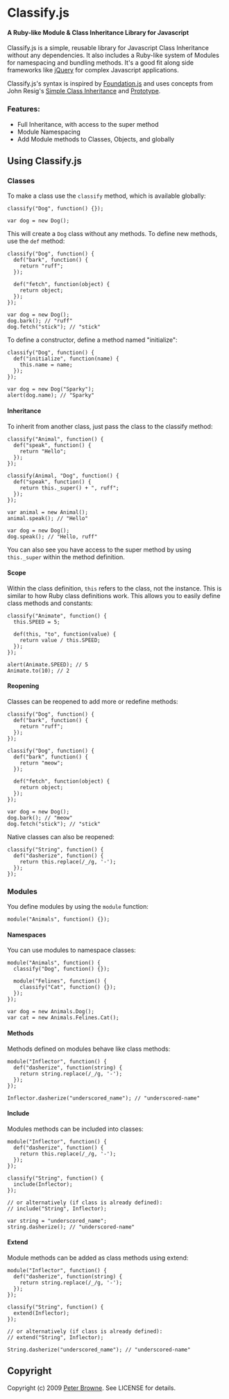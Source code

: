 Classify.js
===========

#### A Ruby-like Module & Class Inheritance Library for Javascript

Classify.js is a simple, reusable library for Javascript Class Inheritance without any dependencies. It also includes a Ruby-like system of Modules for namespacing and bundling methods. It's a good fit along side frameworks like [jQuery](http://jquery.com/) for complex Javascript applications.

Classify.js's syntax is inspired by [Foundation.js](http://github.com/grockit/june/blob/master/vendor/foundation.js) and uses concepts from John Resig's [Simple Class Inheritance](http://ejohn.org/blog/simple-javascript-inheritance/) and [Prototype](http://www.prototypejs.org/).

### Features:

* Full Inheritance, with access to the super method
* Module Namespacing
* Add Module methods to Classes, Objects, and globally


Using Classify.js
-----------------
  
### Classes

To make a class use the `classify` method, which is available globally:

    classify("Dog", function() {});
    
    var dog = new Dog();

This will create a `Dog` class without any methods. To define new methods, use the `def` method:

    classify("Dog", function() {
      def("bark", function() {
        return "ruff";
      });
      
      def("fetch", function(object) {
        return object;
      });
    });
    
    var dog = new Dog();
    dog.bark(); // "ruff"
    dog.fetch("stick"); // "stick"
  
To define a constructor, define a method named "initialize":

    classify("Dog", function() {
      def("initialize", function(name) {
        this.name = name;
      });
    });
    
    var dog = new Dog("Sparky");
    alert(dog.name); // "Sparky"
  
#### Inheritance

To inherit from another class, just pass the class to the classify method:

    classify("Animal", function() {
      def("speak", function() {
        return "Hello";
      });
    });
    
    classify(Animal, "Dog", function() {
      def("speak", function() {
        return this._super() + ", ruff";
      });
    });
    
    var animal = new Animal();
    animal.speak(); // "Hello"
    
    var dog = new Dog();
    dog.speak(); // "Hello, ruff"
  
You can also see you have access to the super method by using `this._super` within the method definition.

#### Scope

Within the class definition, `this` refers to the class, not the instance. This is similar to how Ruby class definitions work. This allows you to easily define class methods and constants:

    classify("Animate", function() {
      this.SPEED = 5;
      
      def(this, "to", function(value) {
        return value / this.SPEED;
      });
    });
    
    alert(Animate.SPEED); // 5
    Animate.to(10); // 2

#### Reopening

Classes can be reopened to add more or redefine methods:

    classify("Dog", function() {
      def("bark", function() {
        return "ruff";
      });
    });
    
    classify("Dog", function() {
      def("bark", function() {
        return "meow";
      });
      
      def("fetch", function(object) {
        return object;
      });
    });
    
    var dog = new Dog();
    dog.bark(); // "meow"
    dog.fetch("stick"); // "stick"
    
Native classes can also be reopened:

    classify("String", function() {
      def("dasherize", function() {
        return this.replace(/_/g, '-');
      });
    });
    
### Modules

You define modules by using the `module` function:

    module("Animals", function() {});
    
#### Namespaces

You can use modules to namespace classes:

    module("Animals", function() {
      classify("Dog", function() {});
      
      module("Felines", function() {
        classify("Cat", function() {});
      });
    });
    
    var dog = new Animals.Dog();
    var cat = new Animals.Felines.Cat();
    
#### Methods

Methods defined on modules behave like class methods:

    module("Inflector", function() {
      def("dasherize", function(string) {
        return string.replace(/_/g, '-');
      });
    });
    
    Inflector.dasherize("underscored_name"); // "underscored-name"
    
#### Include

Modules methods can be included into classes:

    module("Inflector", function() {
      def("dasherize", function() {
        return this.replace(/_/g, '-');
      });
    });
    
    classify("String", function() {
      include(Inflector);
    });
    
    // or alternatively (if class is already defined):
    // include("String", Inflector);
    
    var string = "underscored_name";
    string.dasherize(); // "underscored-name"
    
#### Extend

Module methods can be added as class methods using extend:

    module("Inflector", function() {
      def("dasherize", function(string) {
        return string.replace(/_/g, '-');
      });
    });
    
    classify("String", function() {
      extend(Inflector);
    });
    
    // or alternatively (if class is already defined):
    // extend("String", Inflector);
    
    String.dasherize("underscored_name"); // "underscored-name"
  

Copyright
---------

Copyright (c) 2009 [Peter Browne](http://petebrowne.com). See LICENSE for details.